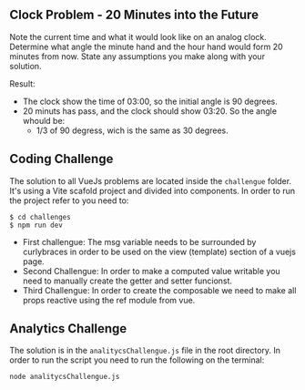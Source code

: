 ## Clock Problem - 20 Minutes into the Future

Note the current time and what it would look like on an analog clock. Determine what angle the
minute hand and the hour hand would form 20 minutes from now. State any assumptions you
make along with your solution.

Result: 

* The clock show the time of 03:00, so the initial angle is 90 degrees.
* 20 minuts has pass, and the clock should show 03:20. So the angle whould be:
  * 1/3 of 90 degress, wich is the same as 30 degrees.


## Coding Challenge

The solution to all VueJs problems are located inside the `challengue` folder. It's using a Vite scafold project and divided into components. In order to run the project refer to you need to:

```
$ cd challenges
$ npm run dev
```

* First challengue: The msg variable needs to be surrounded by curlybraces in order to be used on the view (template) section of a vuejs page.
* Second Challengue: In order to make a computed value writable you need to manually create the getter and setter funcionst.
* Third Challengue: In order to create the composable we need to make all props reactive using the ref module from vue.

## Analytics Challenge

The solution is in the `analitycsChallengue.js` file in the root directory. In order to run the script you need to run the following on the terminal:


```
node analitycsChallengue.js
```